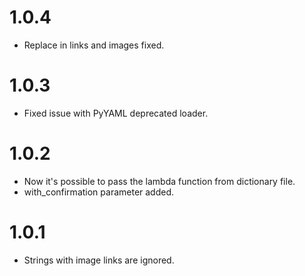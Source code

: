 # 1.0.4

-   Replace in links and images fixed.

# 1.0.3

-   Fixed issue with PyYAML deprecated loader.

# 1.0.2

-   Now it's possible to pass the lambda function from dictionary file.
-   with_confirmation parameter added.

# 1.0.1

-   Strings with image links are ignored.
